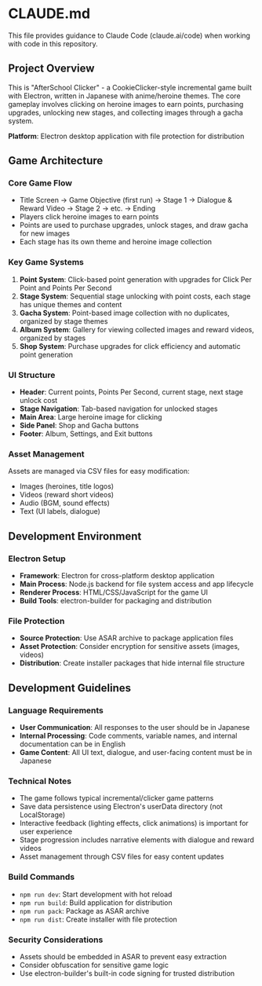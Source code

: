 # CLAUDE.md

This file provides guidance to Claude Code (claude.ai/code) when working with code in this repository.

## Project Overview

This is "AfterSchool Clicker" - a CookieClicker-style incremental game built with Electron, written in Japanese with anime/heroine themes. The core gameplay involves clicking on heroine images to earn points, purchasing upgrades, unlocking new stages, and collecting images through a gacha system.

**Platform**: Electron desktop application with file protection for distribution

## Game Architecture

### Core Game Flow
- Title Screen → Game Objective (first run) → Stage 1 → Dialogue & Reward Video → Stage 2 → etc. → Ending
- Players click heroine images to earn points
- Points are used to purchase upgrades, unlock stages, and draw gacha for new images
- Each stage has its own theme and heroine image collection

### Key Game Systems
1. **Point System**: Click-based point generation with upgrades for Click Per Point and Points Per Second
2. **Stage System**: Sequential stage unlocking with point costs, each stage has unique themes and content
3. **Gacha System**: Point-based image collection with no duplicates, organized by stage themes
4. **Album System**: Gallery for viewing collected images and reward videos, organized by stages
5. **Shop System**: Purchase upgrades for click efficiency and automatic point generation

### UI Structure
- **Header**: Current points, Points Per Second, current stage, next stage unlock cost
- **Stage Navigation**: Tab-based navigation for unlocked stages
- **Main Area**: Large heroine image for clicking
- **Side Panel**: Shop and Gacha buttons
- **Footer**: Album, Settings, and Exit buttons

### Asset Management
Assets are managed via CSV files for easy modification:
- Images (heroines, title logos)
- Videos (reward short videos)
- Audio (BGM, sound effects)
- Text (UI labels, dialogue)

## Development Environment

### Electron Setup
- **Framework**: Electron for cross-platform desktop application
- **Main Process**: Node.js backend for file system access and app lifecycle
- **Renderer Process**: HTML/CSS/JavaScript for the game UI
- **Build Tools**: electron-builder for packaging and distribution

### File Protection
- **Source Protection**: Use ASAR archive to package application files
- **Asset Protection**: Consider encryption for sensitive assets (images, videos)
- **Distribution**: Create installer packages that hide internal file structure

## Development Guidelines

### Language Requirements
- **User Communication**: All responses to the user should be in Japanese
- **Internal Processing**: Code comments, variable names, and internal documentation can be in English
- **Game Content**: All UI text, dialogue, and user-facing content must be in Japanese

### Technical Notes
- The game follows typical incremental/clicker game patterns
- Save data persistence using Electron's userData directory (not LocalStorage)
- Interactive feedback (lighting effects, click animations) is important for user experience
- Stage progression includes narrative elements with dialogue and reward videos
- Asset management through CSV files for easy content updates

### Build Commands
- `npm run dev`: Start development with hot reload
- `npm run build`: Build application for distribution
- `npm run pack`: Package as ASAR archive
- `npm run dist`: Create installer with file protection

### Security Considerations
- Assets should be embedded in ASAR to prevent easy extraction
- Consider obfuscation for sensitive game logic
- Use electron-builder's built-in code signing for trusted distribution